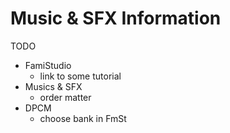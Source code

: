 # Music & SFX Information

TODO

- FamiStudio
  - link to some tutorial
- Musics & SFX
  - order matter
- DPCM
  - choose bank in FmSt
